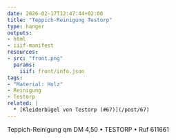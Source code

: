 ```yaml
---
date: 2026-02-17T12:47:44+02:00
title: "Teppich-Reinigung Testorp"
type: hanger
outputs:
- html
- iiif-manifest
resources:
- src: "front.png"
  params:
    iiif: front/info.json
tags:
- "Material: Holz"
- Reinigung
- Testorp
related: |
  * [Kleiderbügel von Testorp (#67)](/post/67)
---
```

Teppich-Reinigung qm DM 4,50 • TESTORP • Ruf 611661
